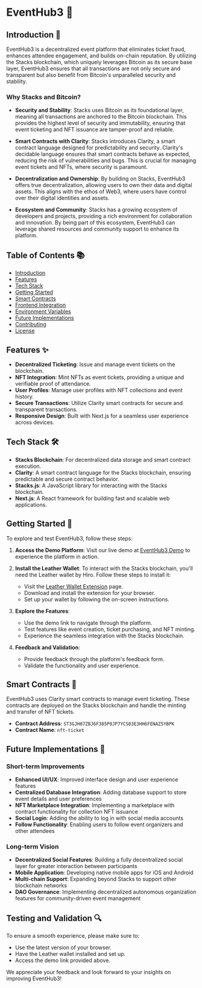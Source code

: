 # EventHub3 🎉

## Introduction 🌟

EventHub3 is a decentralized event platform that eliminates ticket fraud, enhances attendee engagement, and builds on-chain reputation. By utilizing the Stacks blockchain, which uniquely leverages Bitcoin as its secure base layer, EventHub3 ensures that all transactions are not only secure and transparent but also benefit from Bitcoin's unparalleled security and stability.

### Why Stacks and Bitcoin?

- **Security and Stability**: Stacks uses Bitcoin as its foundational layer, meaning all transactions are anchored to the Bitcoin blockchain. This provides the highest level of security and immutability, ensuring that event ticketing and NFT issuance are tamper-proof and reliable.

- **Smart Contracts with Clarity**: Stacks introduces Clarity, a smart contract language designed for predictability and security. Clarity's decidable language ensures that smart contracts behave as expected, reducing the risk of vulnerabilities and bugs. This is crucial for managing event tickets and NFTs, where security is paramount.

- **Decentralization and Ownership**: By building on Stacks, EventHub3 offers true decentralization, allowing users to own their data and digital assets. This aligns with the ethos of Web3, where users have control over their digital identities and assets.

- **Ecosystem and Community**: Stacks has a growing ecosystem of developers and projects, providing a rich environment for collaboration and innovation. By being part of this ecosystem, EventHub3 can leverage shared resources and community support to enhance its platform.

## Table of Contents 📚

- [Introduction](#introduction)
- [Features](#features)
- [Tech Stack](#tech-stack)
- [Getting Started](#getting-started)
- [Smart Contracts](#smart-contracts)
- [Frontend Integration](#frontend-integration)
- [Environment Variables](#environment-variables)
- [Future Implementations](#future-implementations)
- [Contributing](#contributing)
- [License](#license)

## Features ✨

- **Decentralized Ticketing**: Issue and manage event tickets on the blockchain.
- **NFT Integration**: Mint NFTs as event tickets, providing a unique and verifiable proof of attendance.
- **User Profiles**: Manage user profiles with NFT collections and event history.
- **Secure Transactions**: Utilize Clarity smart contracts for secure and transparent transactions.
- **Responsive Design**: Built with Next.js for a seamless user experience across devices.

## Tech Stack 🛠️

- **Stacks Blockchain**: For decentralized data storage and smart contract execution.
- **Clarity**: A smart contract language for the Stacks blockchain, ensuring predictable and secure contract behavior.
- **Stacks.js**: A JavaScript library for interacting with the Stacks blockchain.
- **Next.js**: A React framework for building fast and scalable web applications.

## Getting Started 🚀

To explore and test EventHub3, follow these steps:

1. **Access the Demo Platform**:
   Visit our live demo at [EventHub3 Demo](https://your-demo-link.com) to experience the platform in action.

2. **Install the Leather Wallet**:
   To interact with the Stacks blockchain, you'll need the Leather wallet by Hiro. Follow these steps to install it:

   - Visit the [Leather Wallet Extension](https://www.hiro.so/wallet) page.
   - Download and install the extension for your browser.
   - Set up your wallet by following the on-screen instructions.

3. **Explore the Features**:

   - Use the demo link to navigate through the platform.
   - Test features like event creation, ticket purchasing, and NFT minting.
   - Experience the seamless integration with the Stacks blockchain.

4. **Feedback and Validation**:
   - Provide feedback through the platform's feedback form.
   - Validate the functionality and user experience.

## Smart Contracts 🔗

EventHub3 uses Clarity smart contracts to manage event ticketing. These contracts are deployed on the Stacks blockchain and handle the minting and transfer of NFT tickets.

- **Contract Address**: `ST3GJH07ZBJ6F385P8JP7YCS03E3HH6FENAZ5YBPK`
- **Contract Name**: `nft-ticket`

## Future Implementations 🚀

### Short-term Improvements

- **Enhanced UI/UX**: Improved interface design and user experience features
- **Centralized Database Integration**: Adding database support to store event details and user preferences
- **NFT Marketplace Integration**: Implementing a marketplace with contract functionality for collection NFT issuance
- **Social Login**: Adding the ability to log in with social media accounts
- **Follow Functionality**: Enabling users to follow event organizers and other attendees

### Long-term Vision

- **Decentralized Social Features**: Building a fully decentralized social layer for greater interaction between participants
- **Mobile Application**: Developing native mobile apps for iOS and Android
- **Multi-chain Support**: Expanding beyond Stacks to support other blockchain networks
- **DAO Governance**: Implementing decentralized autonomous organization features for community-driven event management

## Testing and Validation 🔍

To ensure a smooth experience, please make sure to:

- Use the latest version of your browser.
- Have the Leather wallet installed and set up.
- Access the demo link provided above.

We appreciate your feedback and look forward to your insights on improving EventHub3!
